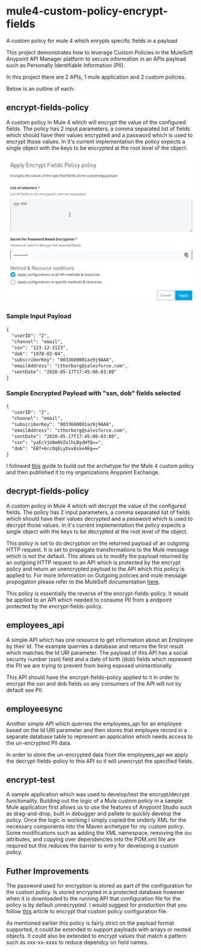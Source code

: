 # mule4-custom-policy-encrypt-fields
A custom policy for mule 4 which enrypts specific fields in a payload

This project demonstrates how to leverage Custom Policies in the MuleSoft Anypoint API Manager platform to secure information in an APIs payload such as Personally Identifiable Information (PII).

In this project there are 2 APIs, 1 mule application and 2 custom policies. 

Below is an outline of each:

## encrypt-fields-policy
A custom policy in Mule 4 which will encrypt the value of the configured fields. The policy has 2 input parameters, a comma separated list of fields which should have their values encrypted and a password which is used to encrypt those values. In it's current implementation the policy expects a single object with the keys to be encrypted at the root level of the object. 

![Sample Policy Configuration](/images/image1.png)

### Sample Input Payload 
```
{
  "userID": "2",
  "channel": "email",
  "ssn": "123-12-3123",
  "dob": "1978-03-04",
  "subscriberKey": "0033600001az9j9AAA",
  "emailAddress": "cthorborg@salesforce.com",
  "sentDate": "2020-05-17T17:45:00-03:00"
}
```

### Sample Encrypted Payload with "ssn, dob" fields selected
```
{
  "userID": "2",
  "channel": "email",
  "subscriberKey": "0033600001az9j9AAA",
  "emailAddress": "cthorborg@salesforce.com",
  "sentDate": "2020-05-17T17:45:00-03:00",
  "ssn": "yaEcVjU8m0VZxlhLBydHfQ==",
  "dob": "EBf+6ccOqELyDvx8ske4Kg=="
}
```

I followed [this](https://docs.mulesoft.com/api-manager/2.x/custom-policy-getting-started) guide to build out the archetype for the Mule 4 custom policy and then published it to my organizations Anypoint Exchange. 

## decrypt-fields-policy
A custom policy in Mule 4 which will decrypt the value of the configured fields. The policy has 2 input parameters, a comma separated list of fields which should have their values decrypted and a password which is used to decrypt those values. In it's current implementation the policy expects a single object with the keys to be decrypted at the root level of the object. 

This policy is set to do decryption on the returned payload of an outgoing HTTP request. It is set to propagate transformations to the Mule message which is not the default. This allows us to modify the payload returned by an outgoing HTTP request to an API which is protected by the encrypt policy and return an unencrypted payload to the API which this policy is applied to. For more information on Outgoing policies and mule message propogation please refer to the MuleSoft documentation [here](https://docs.mulesoft.com/api-manager/2.x/custom-policy-4-reference#outbound-policies).

This policy is essentially the reverse of the encrypt-fields-policy. It would be applied to an API which needed to consume PII from a endpoint protected by the encrypt-fields-policy. 

## employees_api
A simple API which has one resource to get information about an Employee by their Id. The example querries a database and returns the first result which matches the Id URI parameter. The payload of this API has a social security number (ssn) field and a date of birth (dob) fields which represent the PII we are trying to prevent from being exposed unintentionally.

This API should have the encrypt-fields-policy applied to it in order to encrypt the ssn and dob fields so any consumers of the API will not by default see PII. 

## employeesync
Another simple API which querries the employees_api for an employee based on the Id URI parameter and then stores that employee record in a separate database table to represent an application which needs access to the un-encrypted PII data. 

In order to store the un-encrypted data from the employees_api we apply the decrypt-fields-policy to this API so it will unencrypt the specified fields. 

## encrypt-test
A sample application which was used to develop/test the encrypt/decrypt functionality. Building out the logic of a Mule custom policy in a sample Mule application first allows us to use the features of Anypoint Studio such as drag-and-drop, built in debugger and pallete to quickly develop the policy. Once the logic is working I simply copied the underly XML for the necessary components into the Maven archetype for my custom policy. Some modifications such as adding the XML namespace, removing the `doc` attributes, and copying over dependencies into the POM.xml file are required but this reduces the barrier to entry for developing a custom policy. 

## Futher Improvements
The password used for encryption is stored as part of the configuration for the custom policy. Is stored encrypted in a protected database however when it is downloaded to the running API that configuration file for the policy is by default unnecrypted. I would suggest for production that you follow [this](https://docs.mulesoft.com/api-manager/2.x/api-gateway-encryption-mule4#custom-policy-encryption) article to encrypt that custom policy configuration file.

As mentioned earlier this policy is fairly strict on the payload format supported, it could be extended to support payloads with arrays or nested objects. It could also be extended to encrypt values that match a pattern such as xxx-xx-xxxx to reduce dependcy on field names. 
